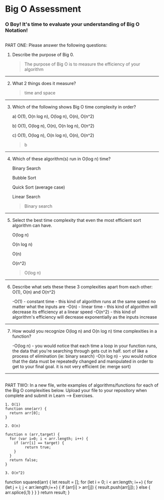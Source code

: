 # Big O Assessment

 ### O Boy! It's time to evaluate your understanding of Big O Notation!

 ##

  PART ONE: Please answer the following questions:

 1. Describe the purpose of Big 0.

    > The purpose of Big O is to measure the efficiency of your algorithm

---


 2. What 2 things does it measure?

    > time and space

---


 3. Which of the following shows Big O time complexity in order?

    a) O(1), O(n log n), O(log n), O(n), O(n^2)

    b) O(1), O(log n), O(n), O(n log n), O(n^2)

    c) O(1), O(log n), O(n log n), O(n), O(n^2)

    > b

---



4. Which of these algorithm(s) run in O(log n) time?

   Binary Search

   Bubble Sort

   Quick Sort (average case)

   Linear Search

   > Binary search

---


5. Select the best time complexity that even the most efficient sort algorithm can have.

    O(log n)

    O(n log n)

    O(n)

    O(n^2)

    > O(log n)

---


 6. Describe what sets these these 3 complexities apart from each other: O(1), O(n) and O(n^2)

    >
    -O(1) - constant time - this kind of algorithm runs at the same speed no matter what the inputs are
    -O(n) - linear time - this kind of algorithm will decrease its efficiency at a linear speed
    -O(n^2) - this kind of algorithm's efficiency will decrease exponentially as the inputs increase

---


7. How would you recognize O(log n) and O(n log n) time complexities in a function?

    >
    -O(log n) - you would notice that each time a loop in your function runs, the data that you're searching through gets cut in half. sort of like a process of elimination (ie: binary search)
    -O(n log n) - you would notice that the data must be repeatedly changed and manipulated in order to get to your final goal. it is not very efficient (ie: merge sort)

---

  ##

  PART TWO: In a new file, write examples of algorithms/functions for each of the Big O complexities below.
    Upload your file to your repository when complete and submit in Learn --> Exercises.

    1. O(1)
    function one(arr) {
      return arr[0];
    }

    2. O(n)

    function n (arr,target) {
      for (var i=0; i < arr.length; i++) {
        if (arr[i] == target) {
             return true;
        }
      }
      return false;
    }

    3. O(n^2)

  function squared(arr) {
    let result = [];
    for (let i = 0; i < arr.length; i++) {
      for (let j = i; j < arr.length;i++) {
        if (arr[i] > arr[j]) {
          result.push(arr[j]);
        }
        else {
          arr.splice(i,1)
        }
      }
    }
    return result;
  }
